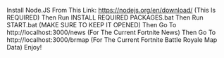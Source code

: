 Install Node.JS From This Link: https://nodejs.org/en/download/ (This Is REQUIRED)
Then Run INSTALL REQUIRED PACKAGES.bat
Then Run START.bat (MAKE SURE TO KEEP IT OPENED)
Then Go To http://localhost:3000/news (For The Current Fortnite News)
Then Go To http://localhost:3000/brmap (For The Current Fortnite Battle Royale Map Data)
Enjoy!
